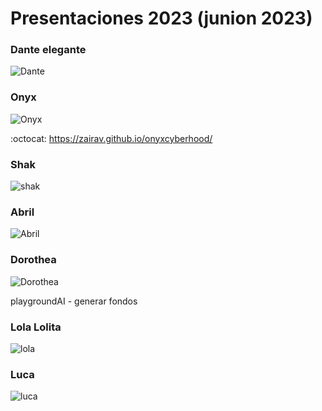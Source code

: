 # Presentaciones 2023 (junion 2023)


### Dante elegante 



![Dante](https://github.com/mgea/storytelling/blob/master/2023/dante.jpg)

### Onyx 

![Onyx](https://github.com/mgea/storytelling/blob/master/2023/onyx.jpg)

:octocat: https://zairav.github.io/onyxcyberhood/



### Shak 

![shak](https://github.com/mgea/storytelling/blob/master/2023/shak.jpg)


### Abril 

![Abril](https://github.com/mgea/storytelling/blob/master/2023/abril.jpg)



### Dorothea 

![Dorothea](https://github.com/mgea/storytelling/blob/master/2023/dorohtea.jpg)

playgroundAI - generar fondos 


### Lola Lolita 

![lola](https://github.com/mgea/storytelling/blob/master/2023/lola.jpg)


### Luca 

![luca](https://github.com/mgea/storytelling/blob/master/2023/luca.jpg)





